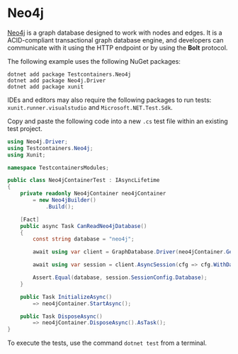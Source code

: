 # Neo4j

[Neo4j](https://neo4j.com/product/neo4j-graph-database/) is a graph database designed to work with nodes and edges. It is a ACID-compliant transactional graph database engine, and developers can communicate with it using the HTTP endpoint or by using the **Bolt** protocol.

The following example uses the following NuGet packages:

```console title="Install the NuGet dependencies"
dotnet add package Testcontainers.Neo4j
dotnet add package Neo4j.Driver
dotnet add package xunit
```

IDEs and editors may also require the following packages to run tests: `xunit.runner.visualstudio` and `Microsoft.NET.Test.Sdk`.

Copy and paste the following code into a new `.cs` test file within an existing test project.

```csharp
using Neo4j.Driver;
using Testcontainers.Neo4j;
using Xunit;

namespace TestcontainersModules;

public class Neo4jContainerTest : IAsyncLifetime
{
    private readonly Neo4jContainer neo4jContainer
        = new Neo4jBuilder()
            .Build();

    [Fact]
    public async Task CanReadNeo4jDatabase()
    {
        const string database = "neo4j";

        await using var client = GraphDatabase.Driver(neo4jContainer.GetConnectionString());

        await using var session = client.AsyncSession(cfg => cfg.WithDatabase(database));

        Assert.Equal(database, session.SessionConfig.Database);
    }

    public Task InitializeAsync()
        => neo4jContainer.StartAsync();

    public Task DisposeAsync()
        => neo4jContainer.DisposeAsync().AsTask();
}
```

To execute the tests, use the command `dotnet test` from a terminal.

[xunit]: https://xunit.net/
